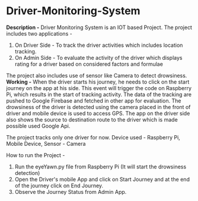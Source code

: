 # Driver-Monitoring-System

**Description -** 
Driver Monitoring System is an IOT based Project.
The project includes two applications - 
  1. On Driver Side - To track the driver activities which includes location tracking. 
  2. On Admin Side - To evaluate the activity of the driver which displays rating for a driver based on considered factors and formulae

The project also includes use of sensor like Camera to detect drowsiness.
**Working -**
When the driver starts his journey, he needs to click on the start journey on the app at his side. This event will trigger the code on Raspberry Pi, 
which results in the start of tracking activity.
The data of the tracking are pushed to Google Firebase and fetched in other app for evaluation.
The drowsiness of the driver is detected using the camera placed in the front of driver and mobile device is used to access GPS.
The app on the driver side also shows the source to destination route to the driver which is made possible used Google Api.

The project tracks only one driver for now.
Device used - Raspberry Pi, Mobile Device, Sensor - Camera

How to run the Project - 
1. Run the eyeYawn.py file from Raspberry Pi (It will start the drowsiness detection)
2. Open the Driver's mobile App and click on Start Journey and at the end of the journey click on End Journey.
3. Observe the Journey Status from Admin App.
